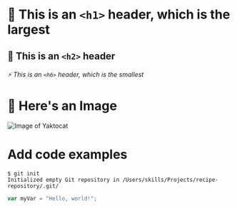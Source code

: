 # 🌱 This is an `<h1>` header, which is the largest

##  💞️ This is an `<h2>` header

###### ⚡ This is an `<h6>` header, which is the smallest

# 👋 Here's an Image

![Image of Yaktocat](https://octodex.github.com/images/yaktocat.png)

# Add code examples

```
$ git init
Initialized empty Git repository in /Users/skills/Projects/recipe-repository/.git/
```
``` javascript
var myVar = "Hello, world!";
```
